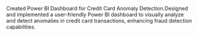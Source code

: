 Created Power BI Dashboard for Credit Card Anomaly Detection.Designed and implemented a user-friendly Power BI dashboard to visually analyze and detect anomalies in credit card transactions, enhancing fraud detection capabilities.
